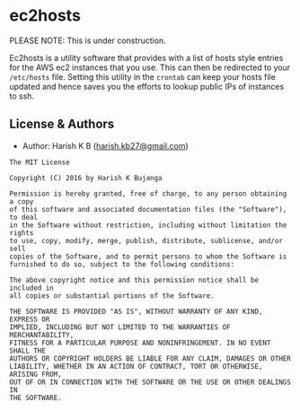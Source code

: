 # ec2hosts

PLEASE NOTE: This is under construction.

Ec2hosts is a utility software that provides with a list of hosts style entries for the AWS ec2 instances that you use. This can then be redirected to your `/etc/hosts` file. Setting this utility in the `crontab` can keep your hosts file updated and hence saves you the efforts to lookup public IPs of instances to ssh.


## License & Authors

- Author: Harish K B ([harish.kb27@gmail.com](mailto:harish.kb27@gmail.com))

```text
The MIT License

Copyright (C) 2016 by Harish K Bujanga

Permission is hereby granted, free of charge, to any person obtaining a copy
of this software and associated documentation files (the "Software"), to deal
in the Software without restriction, including without limitation the rights
to use, copy, modify, merge, publish, distribute, sublicense, and/or sell
copies of the Software, and to permit persons to whom the Software is
furnished to do so, subject to the following conditions:

The above copyright notice and this permission notice shall be included in
all copies or substantial portions of the Software.

THE SOFTWARE IS PROVIDED "AS IS", WITHOUT WARRANTY OF ANY KIND, EXPRESS OR
IMPLIED, INCLUDING BUT NOT LIMITED TO THE WARRANTIES OF MERCHANTABILITY,
FITNESS FOR A PARTICULAR PURPOSE AND NONINFRINGEMENT. IN NO EVENT SHALL THE
AUTHORS OR COPYRIGHT HOLDERS BE LIABLE FOR ANY CLAIM, DAMAGES OR OTHER
LIABILITY, WHETHER IN AN ACTION OF CONTRACT, TORT OR OTHERWISE, ARISING FROM,
OUT OF OR IN CONNECTION WITH THE SOFTWARE OR THE USE OR OTHER DEALINGS IN
THE SOFTWARE.
```

